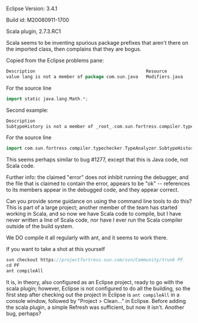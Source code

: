Eclipse Version: 3.4.1

Build id: M20080911-1700

Scala plugin, 2.7.3.RC1

Scala seems to be inventing spurious package prefixes that aren't there on the imported class, then complains that they are bogus.

Copied from the Eclipse problems pane:
```scala
Description                                          Resource             Path                                                       Location	    Type
value lang is not a member of package com.sun.java   Modifiers.java       PFC/ProjectFortress/src/com/sun/fortress/nodes_util        Unknown        Scala Problem
```
For the source line
```scala
import static java.lang.Math.*;
```

Second example:

```scala
Description                                                                                   Resource                  Path                                                            Location  Type
SubtypeHistory is not a member of _root_.com.sun.fortress.compiler.typechecker.TypeAnalyzer   ConstraintFormula.java	PFC/ProjectFortress/src/com/sun/fortress/compiler/typechecker   Unknown   Scala Problem
```
For the source line
```scala
import com.sun.fortress.compiler.typechecker.TypeAnalyzer.SubtypeHistory;
```

This seems perhaps similar to bug #1277, except that this is Java code, not Scala code.  


Further info: the claimed "error" does not inhibit running the debugger, and the file that is claimed to contain the error, appears to be "ok" -- references to its members appear in the debugged code, and they appear correct.

Can you provide some guidance on using the command line tools to do this?  This is part of a large project; another member of the team has started working in Scala, and so now we have Scala code to compile, but I have never written a line of Scala code, nor have I ever run the Scala compiler outside of the build system.

We DO compile it all regularly with ant, and it seems to work there.

If you want to take a shot at this yourself

```scala
svn checkout https://projectfortress.sun.com/svn/Community/trunk PF
cd PF
ant compileAll
```

It is, in theory, also configured as an Eclipse project, ready to go with the scala plugin; however, Eclipse is not configured to do all the building, so the first step after checking out the project in Eclipse is `ant compileAll` in a console window, followed by "Project > Clean..." in Eclipse.  Before adding the scala plugin, a simple Refresh was sufficient, but now it isn't.  Another bug, perhaps?

